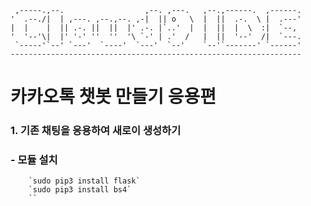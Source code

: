 
     ,-----.,--.                  ,--. ,---.   ,--.,------.  ,------.
    '  .--./|  | ,---. ,--.,--. ,-|  || o   \  |  ||  .-.  \ |  .---'
    |  |    |  || .-. ||  ||  |' .-. |`..'  |  |  ||  |  \  :|  `--, 
    '  '--'\|  |' '-' ''  ''  '\ `-' | .'  /   |  ||  '--'  /|  `---.
     `-----'`--' `---'  `----'  `---'  `--'    `--'`-------' `------'
    ----------------------------------------------------------------- 

# 카카오톡 챗봇 만들기 응용편

### 1. 기존 채팅을 응용하여 새로이 생성하기
### - 모듈 설치 
        `sudo pip3 install flask`
        `sudo pip3 install bs4`
        ``
